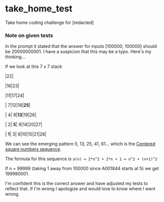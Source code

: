 # take_home_test
Take home coding challenge for [redacted]

### Note on given tests
In the prompt it stated that the answer for inputs [100000, 100000] should be 20000000001.
I have a suspicion that this may be a typo.
Here's my thinking...

If we look at this 7 x 7 stack

|22|

|16|23|

|11|17|24|

| 7|12|18|**25**|

| 4| 8|**13**|19|26|

| 2| **5**| 9|14|20|27|

| **1**| 3| 6|10|15|21|28|

We can see the emerging pattern 5, 13, 25, 41, 61... which is the [Centered square numbers sequence](https://oeis.org/A001844).

The formula for this sequence is `a(n) = 2*n^2 + 2*n + 1 = n^2 + (n+1)^2`

If n = 99999 (taking 1 away from 100000 since A001844 starts at 5) we get 199980001.

I'm confident this is the correct answer and have adjusted my tests to reflect that. If I'm wrong I apologize and would love to know where I went wrong.

